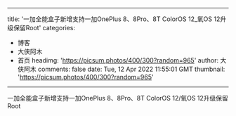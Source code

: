 
---
title: '一加全能盒子新增支持一加OnePlus 8、8Pro、8T ColorOS 12_氧OS 12升级保留Root'
categories: 
 - 博客
 - 大侠阿木
 - 首页
headimg: 'https://picsum.photos/400/300?random=965'
author: 大侠阿木
comments: false
date: Tue, 12 Apr 2022 11:55:01 GMT
thumbnail: 'https://picsum.photos/400/300?random=965'
---

<div>   
一加全能盒子新增支持一加OnePlus 8、8Pro、8T ColorOS 12/氧OS 12升级保留Root  
</div>
            